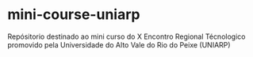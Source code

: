 # mini-course-uniarp
Repósitorio destinado ao mini curso do X Encontro Regional Técnologico promovido pela Universidade do Alto Vale do Rio do Peixe (UNIARP)
